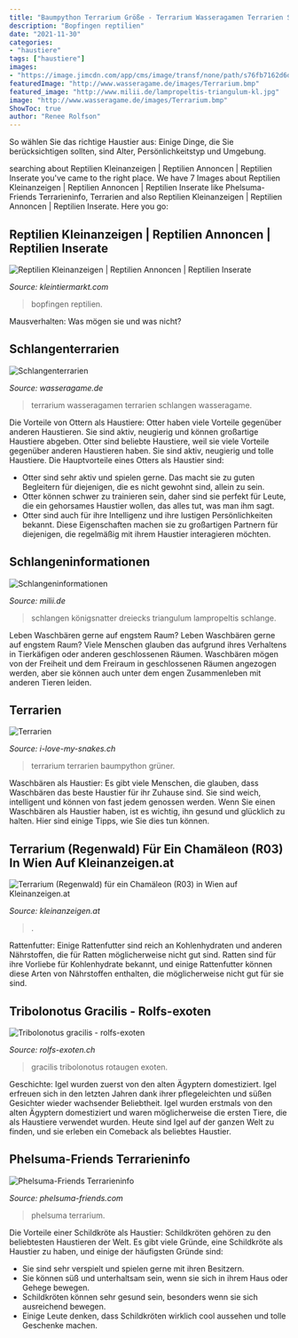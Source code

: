 ```yaml
---
title: "Baumpython Terrarium Größe - Terrarium Wasseragamen Terrarien Schlangen Wasseragame"
description: "Bopfingen reptilien"
date: "2021-11-30"
categories:
- "haustiere"
tags: ["haustiere"]
images:
- "https://image.jimcdn.com/app/cms/image/transf/none/path/s76fb7162d6d91c17/backgroundarea/i193af6c05f2eec19/version/1551634011/image.jpg"
featuredImage: "http://www.wasseragame.de/images/Terrarium.bmp"
featured_image: "http://www.milii.de/lampropeltis-triangulum-kl.jpg"
image: "http://www.wasseragame.de/images/Terrarium.bmp"
ShowToc: true
author: "Renee Rolfson"
---
```



So wählen Sie das richtige Haustier aus: Einige Dinge, die Sie berücksichtigen sollten, sind Alter, Persönlichkeitstyp und Umgebung.

	

		
searching about Reptilien Kleinanzeigen | Reptilien Annoncen | Reptilien Inserate you've came to the right place. We have 7 Images about Reptilien Kleinanzeigen | Reptilien Annoncen | Reptilien Inserate like Phelsuma-Friends Terrarieninfo, Terrarien and also Reptilien Kleinanzeigen | Reptilien Annoncen | Reptilien Inserate. Here you go:
		
    
## Reptilien Kleinanzeigen | Reptilien Annoncen | Reptilien Inserate

<img loading=lazy src="http://www.kleintiermarkt.com/export/PNUlUiLrsSCF.jpg" onerror="this.onerror=null;this.src='https://tse4.mm.bing.net/th?id=OIP.TtgyFkpWk-GlaIN6FT86NwHaJ5&amp;pid=15.1';" alt="Reptilien Kleinanzeigen | Reptilien Annoncen | Reptilien Inserate">

_Source: kleintiermarkt.com_

>bopfingen reptilien. 

	

Mausverhalten: Was mögen sie und was nicht?

    
## Schlangenterrarien

<img loading=lazy src="http://www.wasseragame.de/images/Terrarium.bmp" onerror="this.onerror=null;this.src='https://tse1.mm.bing.net/th?id=OIP.XLVsqqVSI3uF9QvF-mZz8gAAAA&amp;pid=15.1';" alt="Schlangenterrarien">

_Source: wasseragame.de_

>terrarium wasseragamen terrarien schlangen wasseragame. 

	

Die Vorteile von Ottern als Haustiere: Otter haben viele Vorteile gegenüber anderen Haustieren. Sie sind aktiv, neugierig und können großartige Haustiere abgeben.
Otter sind beliebte Haustiere, weil sie viele Vorteile gegenüber anderen Haustieren haben. Sie sind aktiv, neugierig und tolle Haustiere. Die Hauptvorteile eines Otters als Haustier sind:
- Otter sind sehr aktiv und spielen gerne. Das macht sie zu guten Begleitern für diejenigen, die es nicht gewohnt sind, allein zu sein.
- Otter können schwer zu trainieren sein, daher sind sie perfekt für Leute, die ein gehorsames Haustier wollen, das alles tut, was man ihm sagt.
- Otter sind auch für ihre Intelligenz und ihre lustigen Persönlichkeiten bekannt. Diese Eigenschaften machen sie zu großartigen Partnern für diejenigen, die regelmäßig mit ihrem Haustier interagieren möchten.

    
## Schlangeninformationen

<img loading=lazy src="http://www.milii.de/lampropeltis-triangulum-kl.jpg" onerror="this.onerror=null;this.src='https://tse2.mm.bing.net/th?id=OIP.G4tiOJ6qtiXSX7iTTpS0aAHaFI&amp;pid=15.1';" alt="Schlangeninformationen">

_Source: milii.de_

>schlangen königsnatter dreiecks triangulum lampropeltis schlange. 

	

Leben Waschbären gerne auf engstem Raum?
Leben Waschbären gerne auf engstem Raum? Viele Menschen glauben das aufgrund ihres Verhaltens in Tierkäfigen oder anderen geschlossenen Räumen. Waschbären mögen von der Freiheit und dem Freiraum in geschlossenen Räumen angezogen werden, aber sie können auch unter dem engen Zusammenleben mit anderen Tieren leiden.

    
## Terrarien

<img loading=lazy src="http://i-love-my-snakes.ch/____impro/1/onewebmedia/12507433_885768291532093_571232419371640064_n.jpg?etag=&quot;1960e-56eef3ff&quot;&amp;sourceContentType=image%2Fjpeg&amp;ignoreAspectRatio&amp;resize=960" onerror="this.onerror=null;this.src='https://tse1.mm.bing.net/th?id=OIP.eyJq3YqTIhKgqHApuppbJgHaEK&amp;pid=15.1';" alt="Terrarien">

_Source: i-love-my-snakes.ch_

>terrarium terrarien baumpython grüner. 

	

Waschbären als Haustier:
Es gibt viele Menschen, die glauben, dass Waschbären das beste Haustier für ihr Zuhause sind. Sie sind weich, intelligent und können von fast jedem genossen werden. Wenn Sie einen Waschbären als Haustier haben, ist es wichtig, ihn gesund und glücklich zu halten. Hier sind einige Tipps, wie Sie dies tun können.

    
## Terrarium (Regenwald) Für Ein Chamäleon (R03) In Wien Auf Kleinanzeigen.at

<img loading=lazy src="https://files.kleinanzeigen.at/inserate_bilder/4478/4478313/b_115f48b5f13084e.jpg" onerror="this.onerror=null;this.src='https://tse1.mm.bing.net/th?id=OIP.c8sVI8bDLPAUQ5Xye3L5rwHaE7&amp;pid=15.1';" alt="Terrarium (Regenwald) für ein Chamäleon (R03) in Wien auf Kleinanzeigen.at">

_Source: kleinanzeigen.at_

>. 

	

Rattenfutter: Einige Rattenfutter sind reich an Kohlenhydraten und anderen Nährstoffen, die für Ratten möglicherweise nicht gut sind.
Ratten sind für ihre Vorliebe für Kohlenhydrate bekannt, und einige Rattenfutter können diese Arten von Nährstoffen enthalten, die möglicherweise nicht gut für sie sind.

    
## Tribolonotus Gracilis - Rolfs-exoten

<img loading=lazy src="https://image.jimcdn.com/app/cms/image/transf/none/path/s76fb7162d6d91c17/backgroundarea/i193af6c05f2eec19/version/1551634011/image.jpg" onerror="this.onerror=null;this.src='https://tse1.mm.bing.net/th?id=OIP.-8o5GqPP7lOoCBCnzDUXigHaHa&amp;pid=15.1';" alt="Tribolonotus gracilis - rolfs-exoten">

_Source: rolfs-exoten.ch_

>gracilis tribolonotus rotaugen exoten. 

	

Geschichte: Igel wurden zuerst von den alten Ägyptern domestiziert.
Igel erfreuen sich in den letzten Jahren dank ihrer pflegeleichten und süßen Gesichter wieder wachsender Beliebtheit. Igel wurden erstmals von den alten Ägyptern domestiziert und waren möglicherweise die ersten Tiere, die als Haustiere verwendet wurden. Heute sind Igel auf der ganzen Welt zu finden, und sie erleben ein Comeback als beliebtes Haustier.

    
## Phelsuma-Friends Terrarieninfo

<img loading=lazy src="http://www.phelsuma-friends.com/bilder/terrarium-mino-5a.jpg" onerror="this.onerror=null;this.src='https://tse1.mm.bing.net/th?id=OIP._Vdpl6b_hE_3pXEuwhaplQHaJ4&amp;pid=15.1';" alt="Phelsuma-Friends Terrarieninfo">

_Source: phelsuma-friends.com_

>phelsuma terrarium. 

	

Die Vorteile einer Schildkröte als Haustier:
Schildkröten gehören zu den beliebtesten Haustieren der Welt. Es gibt viele Gründe, eine Schildkröte als Haustier zu haben, und einige der häufigsten Gründe sind:
- Sie sind sehr verspielt und spielen gerne mit ihren Besitzern.
- Sie können süß und unterhaltsam sein, wenn sie sich in ihrem Haus oder Gehege bewegen.
- Schildkröten können sehr gesund sein, besonders wenn sie sich ausreichend bewegen.
- Einige Leute denken, dass Schildkröten wirklich cool aussehen und tolle Geschenke machen.

